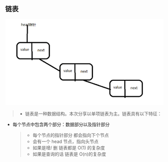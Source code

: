 ## 链表

![链表](./images/5.png)

> - 链表是一种数据结构。本次分享以单项链表为主。链表具有以下特征：

- 每个节点中包含两个部分：数据部分以及指针部分
  > - 每个节点的指针部分 都会指向下个节点
  > - 会有一个 head 节点，指向头节点
  > - 如果是增/ 删 链表都是 O(1) 的复杂度
  > - 如果是查询的话 链表是 O(n)的复杂度
